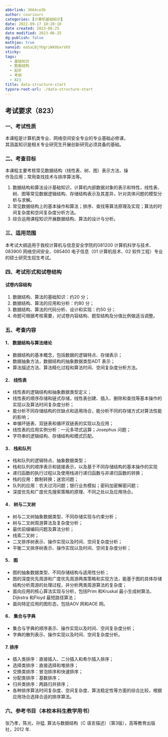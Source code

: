 ```yaml
---
abbrlink: 3664ce3b
author: couriourc
categories: [计算机基础知识]
date: 2022-09-17 10:20:10
date created: 2023-06-25
date modified: 2023-06-25
dg-publish: false
mathjax: true
nanoid: eaSaLBjYUgriWXObxrVXV
sticky: 
tags:
  - 基础知识
  - 数据结构
  - 起步
  - 考纲
  - 823
title: data-structure-start
typora-root-url: ./data-structure-start
---
```


## 考试要求（823）

### 一、考试性质

本课程是计算机类专业、网络空间安全专业的专业基础必修课，  
其涵盖知识是相关专业研究生开展创新研究必须具备的基础。

### 二、考查目标

本课程主要考核常见数据结构（线性表、树、图）表示方法、操  
作及应用；常用查找技术与排序算法等。

1. 数据结构和算法设计基础知识，计算机内部数据对象的表示和特性，线性表、树、图等常见数据逻辑结构、存储结构表示及其差异，针对具体问题的模型分析与求解。
2. 常见数据结构上的基本操作和算法；排序、查找等算法原理及实现；算法的时间复杂度和空间复杂度分析方法。
3. 综合运用课程知识开展数据结构、算法的设计与分析。

### 三、适用范围

本考试大纲适用于我校计算机与信息安全学院的081200 计算机科学与技术、083900 网络空间安全、085400 电子信息（01 计算机技术、02 软件工程）专业的硕士研究生招生考试。

### 四、考试形式和试卷结构

#### 试卷内容结构

1. 数据结构、算法的基础知识：约20 分；
2. 数据结构、算法的应用和分析：约80 分；
3. 数据结构、算法的代码分析、设计和实现：约50 分；
4. 命题可根据考核需要，对试卷内容结构、题型结构及分值比例做适当调整。

### 五、考查内容

#### 1． 数据结构与算法绪论

* 数据结构的基本概念，包括数据的逻辑特点、存储表示；
* 数据抽象方法，数据结构的抽象数据类型ADT 表示；
* 算法描述方法、算法精化过程和算法时间、空间复杂度分析方法。

#### 2． 线性表

* 线性表的逻辑结构和抽象数据类型定义；
* 线性表的顺序存储和链式存储，线性表创建、插入、删除和查找等基本操作的实现以及算法时间复杂度分析；
* 能分析不同存储结构的优缺点和适用场合，能分析不同的存储方式对算法性能的影响；
* 单循环链表、双链表和循环双链表的实现以及应用；
* 线性表的应用实例分析：一元多项式运算；Josephus 问题；
* 字符串的逻辑结构、存储结构和模式匹配。

#### 3． 栈和队列

* 栈和队列的逻辑特点、抽象数据类型；
* 栈和队列的顺序表示和链接表示，以及基于不同存储结构的基本操作的实现
* 递归函数的执行过程以及使用栈进行递归函数与非递归函数的转换；
* 栈的应用：数制转换；迷宫问题；
* 队列的应用：农夫过河问题；银行业务模拟；密码加密解密问题；
* 深度优先和广度优先搜索策略的原理、不同之处以及应用场合。

#### 4． 树与二叉树

* 树与二叉树抽象数据类型、不同存储实现与约束分析；
* 树与二叉树周游算法及复杂度分析；
* 最优前缀编码问题及算法分析；
* 线索二叉树；
* 二叉排序树表示、操作实现以及时间、空间复杂度分析；
* 平衡二叉排序树表示、操作实现以及时间、空间复杂度分析；

#### 5． 图

* 图的抽象数据类型、不同存储结构与适用性分析；
* 图的深度优先周游和广度优先周游两类策略和实现方法，能基于图的具体存储结构分析周游的处理过程，并分析两类周游算法的复杂度；
* 面向应用的核心算法实现与分析，包括Prim 和Kruskal 最小生成树算法、Dijkstra 和Floyd 最短路径算法；
* 面向特定应用的图形态，包括AOV 网和AOE 网。

#### 6． 集合与字典

* 集合与字典的顺序表示、操作实现以及时间、空间复杂度分析；
* 字典的散列表示、操作实现以及时间、空间复杂度分析。

#### 7. 排序

* 插入类排序：直接插入、二分插入和希尔插入排序；
* 选择类排序：直接选择和堆排序；
* 交换类排序：冒泡排序和快速排序；
* 分配类排序：基数排序；
* 归并类排序：两路归并排序；
* 各种排序算法时间复杂度、空间复杂度、算法稳定性等方面的综合比较，根据应用场合选择合适的排序算法。

### 六、参考书目（本校本科生教学用书）

  张乃孝，陈光，孙猛. 算法与数据结构（C 语言描述）（第3版），高等教育出版社，2012 年.
